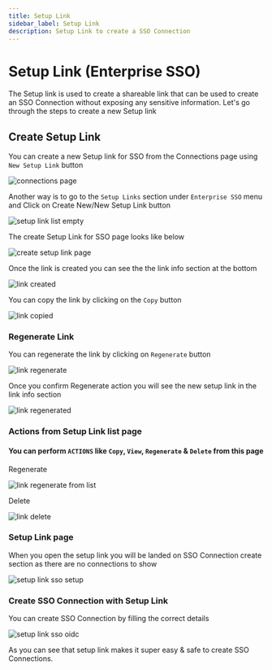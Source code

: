 ```yaml
---
title: Setup Link
sidebar_label: Setup Link
description: Setup Link to create a SSO Connection
---
```


# Setup Link (Enterprise SSO)

The Setup link is used to create a shareable link that can be used to create an SSO Connection without exposing any sensitive information.
Let's go through the steps to create a new Setup link

## Create Setup Link

You can create a new Setup link for SSO from the Connections page using `New Setup Link` button

![connections page](/images/product_images/setup-link/sso/connections-page.png)

Another way is to go to the `Setup Links` section under `Enterprise SSO` menu and Click on Create New/New Setup Link button

![setup link list empty](/images/product_images/setup-link/sso/setup-link-list-empty.png)

The create Setup Link for SSO page looks like below

![create setup link page](/images/product_images/setup-link/sso/create-setup-link-page.png)

Once the link is created you can see the the link info section at the bottom

![link created](/images/product_images/setup-link/sso/link-created.png)

You can copy the link by clicking on the `Copy` button

![link copied](/images/product_images/setup-link/sso/link-copied.png)

### Regenerate Link

You can regenerate the link by clicking on `Regenerate` button

![link regenerate](/images/product_images/setup-link/sso/link-regenerate.png)

Once you confirm Regenerate action you will see the new setup link in the link info section

![link regenerated](/images/product_images/setup-link/sso/link-regenerated.png)

### Actions from Setup Link list page

#### You can perform `ACTIONS` like `Copy`, `View`, `Regenerate` & `Delete` from this page

Regenerate

![link regenerate from list](/images/product_images/setup-link/sso/link-regenerate-from-list.png)

Delete

![link delete](/images/product_images/setup-link/sso/link-delete.png)

### Setup Link page

When you open the setup link you will be landed on SSO Connection create section as there are no connections to show

![setup link sso setup](/images/product_images/setup-link/sso/setup-link-sso-setup.png)

### Create SSO Connection with Setup Link

You can create SSO Connection by filling the correct details

![setup link sso oidc](/images/product_images/setup-link/sso/setup-link-sso-oidc.png)

As you can see that setup link makes it super easy & safe to create SSO Connections.
